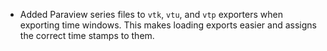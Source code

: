 - Added Paraview series files to `vtk`, `vtu`, and `vtp` exporters when exporting time windows. This makes loading exports easier and assigns the correct time stamps to them.
